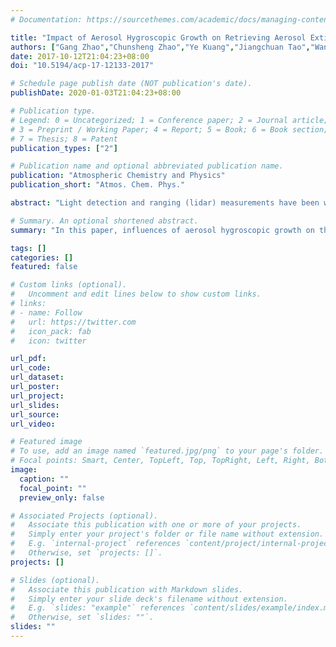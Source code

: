 ```yaml
---
# Documentation: https://sourcethemes.com/academic/docs/managing-content/

title: "Impact of Aerosol Hygroscopic Growth on Retrieving Aerosol Extinction Coefficient Profiles From Elastic-backscatter Lidar Signals"
authors: ["Gang Zhao","Chunsheng Zhao","Ye Kuang","Jiangchuan Tao","Wangshu Tan","Yuxuan Bian","Jing Li","Chengcai Li"]
date: 2017-10-12T21:04:23+08:00
doi: "10.5194/acp-17-12133-2017"

# Schedule page publish date (NOT publication's date).
publishDate: 2020-01-03T21:04:23+08:00

# Publication type.
# Legend: 0 = Uncategorized; 1 = Conference paper; 2 = Journal article;
# 3 = Preprint / Working Paper; 4 = Report; 5 = Book; 6 = Book section;
# 7 = Thesis; 8 = Patent
publication_types: ["2"]

# Publication name and optional abbreviated publication name.
publication: "Atmospheric Chemistry and Physics"
publication_short: "Atmos. Chem. Phys."

abstract: "Light detection and ranging (lidar) measurements have been widely used to profile the ambient aerosol extinc- tion coefficient (σext ). The particle extinction-to-backscatter ratio (lidar ratio, LR), which strongly depends on the aerosol dry particle number size distribution (PNSD) and aerosol hy- groscopicity, is introduced to retrieve the σext profile from elastic-backscatter lidar signals. Conventionally, a constant column-integrated LR that is estimated from aerosol optical depth is used by the retrieving algorithms. In this paper, the influences of aerosol PNSD, aerosol hygroscopic growth and relative humidity (RH) profiles on the variation in LR are investigated based on the datasets from field measurements in the North China Plain (NCP). Results show that LR has an enhancement factor of 2.2 when RH reaches 92 %. Sim- ulation results indicate that both the magnitude and vertical structures of the σext profiles by using the column-related LR method are significantly biased from the original σext pro- file. The relative bias, which is mainly influenced by RH and PNSD, can reach up to 40 % when RH at the top of the mixed layer is above 90 %. A new algorithm for retrieving σext pro- files and a new scheme of LR enhancement factor by RH in the NCP are proposed in this study. The relative bias between the σext profile retrieved with this new algorithm and the ideal true value is reduced to below 13 %."

# Summary. An optional shortened abstract.
summary: "In this paper, influences of aerosol hygroscopic growth on the lidar ratio are studied. Results indicate that both the magnitude and vertical structures of the retrieved aerosol extinction coefficient (σext) profile from lidar signals are significantly biased. This study proposes a feasible method for reducing the bias of retrieving the σext profile and this method can be implemented in operational retrieval of the aerosol σext profile and for pollution monitoring."

tags: []
categories: []
featured: false

# Custom links (optional).
#   Uncomment and edit lines below to show custom links.
# links:
# - name: Follow
#   url: https://twitter.com
#   icon_pack: fab
#   icon: twitter

url_pdf:
url_code:
url_dataset:
url_poster:
url_project:
url_slides:
url_source:
url_video:

# Featured image
# To use, add an image named `featured.jpg/png` to your page's folder. 
# Focal points: Smart, Center, TopLeft, Top, TopRight, Left, Right, BottomLeft, Bottom, BottomRight.
image:
  caption: ""
  focal_point: ""
  preview_only: false

# Associated Projects (optional).
#   Associate this publication with one or more of your projects.
#   Simply enter your project's folder or file name without extension.
#   E.g. `internal-project` references `content/project/internal-project/index.md`.
#   Otherwise, set `projects: []`.
projects: []

# Slides (optional).
#   Associate this publication with Markdown slides.
#   Simply enter your slide deck's filename without extension.
#   E.g. `slides: "example"` references `content/slides/example/index.md`.
#   Otherwise, set `slides: ""`.
slides: ""
---
```

